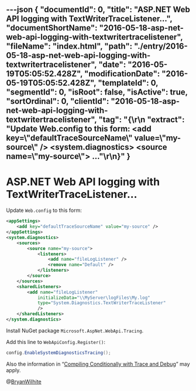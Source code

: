 ---json
{
  "documentId": 0,
  "title": "ASP.NET Web API logging with TextWriterTraceListener…",
  "documentShortName": "2016-05-18-asp-net-web-api-logging-with-textwritertracelistener",
  "fileName": "index.html",
  "path": "./entry/2016-05-18-asp-net-web-api-logging-with-textwritertracelistener",
  "date": "2016-05-19T05:05:52.428Z",
  "modificationDate": "2016-05-19T05:05:52.428Z",
  "templateId": 0,
  "segmentId": 0,
  "isRoot": false,
  "isActive": true,
  "sortOrdinal": 0,
  "clientId": "2016-05-18-asp-net-web-api-logging-with-textwritertracelistener",
  "tag": "{\r\n  \"extract\": \"Update Web.config to this form: <appSettings>     <add key=\\\"defaultTraceSourceName\\\" value=\\\"my-source\\\" /> </appSettings> <system.diagnostics>     <sources>         <source name=\\\"my-source\\\">             <listeners>...\"\r\n}"
}
---

# ASP.NET Web API logging with TextWriterTraceListener…

Update `Web.config` to this form:

```xml
<appSettings>
    <add key="defaultTraceSourceName" value="my-source" />
</appSettings>
<system.diagnostics>
    <sources>
        <source name="my-source">
            <listeners>
                <add name="fileLogListener" />
                <remove name="Default" />
            </listeners>
        </source>
    </sources>
    <sharedListeners>
        <add name="fileLogListener"
            initializeData="\\MyServer\logFiles\My.log"
            type="System.Diagnostics.TextWriterTraceListener"
            />
    </sharedListeners>
</system.diagnostics>
```

Install NuGet package `Microsoft.AspNet.WebApi.Tracing`.

Add this line to `WebApiConfig.Register()`:

```c#
config.EnableSystemDiagnosticsTracing();
```

Also the information in “[Compiling Conditionally with Trace and Debug](https://msdn.microsoft.com/en-us/library/aa983575(v=vs.71).aspx)” may apply.

@[BryanWilhite](https://twitter.com/BryanWilhite)

